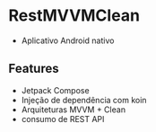 # RestMVVMClean
- Aplicativo Android nativo

## Features
- Jetpack Compose
- Injeção de dependência com koin
- Arquiteturas MVVM + Clean
- consumo de REST API

